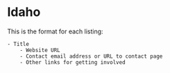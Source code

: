 # Idaho

This is the format for each listing:

```
- Title
    - Website URL
    - Contact email address or URL to contact page
    - Other links for getting involved
```